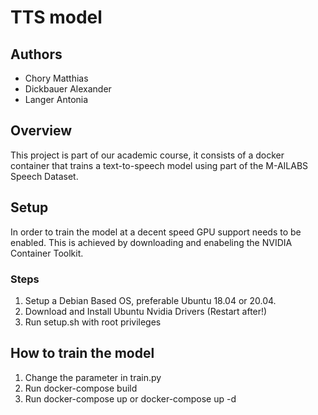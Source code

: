 # TTS model
## Authors
* Chory Matthias
* Dickbauer Alexander
* Langer Antonia

## Overview
This project is part of our academic course, it consists of a docker container that trains a text-to-speech model using part of the M-AILABS Speech Dataset.

## Setup
In order to train the model at a decent speed GPU support needs to be enabled. This is achieved by downloading and enabeling the NVIDIA Container Toolkit.

### Steps
1. Setup a Debian Based OS, preferable Ubuntu 18.04 or 20.04. 
2. Download and Install Ubuntu Nvidia Drivers (Restart after!)
3. Run setup.sh with root privileges

## How to train the model
1. Change the parameter in train.py
2. Run docker-compose build
3. Run docker-compose up or docker-compose up -d

